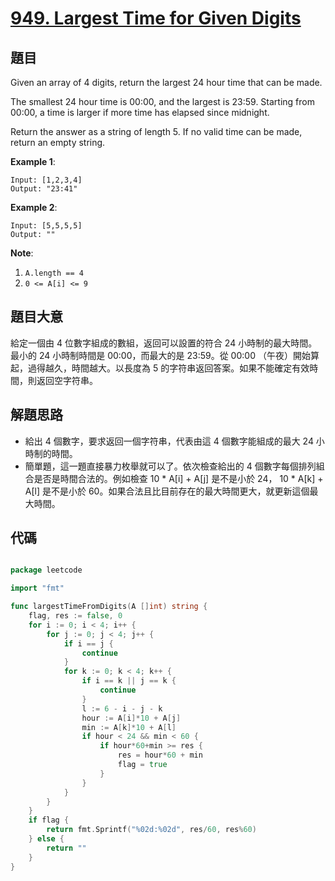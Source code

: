 # [949. Largest Time for Given Digits](https://leetcode.com/problems/largest-time-for-given-digits/)


## 題目

Given an array of 4 digits, return the largest 24 hour time that can be made.

The smallest 24 hour time is 00:00, and the largest is 23:59. Starting from 00:00, a time is larger if more time has elapsed since midnight.

Return the answer as a string of length 5. If no valid time can be made, return an empty string.

**Example 1**:

```
Input: [1,2,3,4]
Output: "23:41"
```

**Example 2**:

```
Input: [5,5,5,5]
Output: ""
```

**Note**:

1. `A.length == 4`
2. `0 <= A[i] <= 9`

## 題目大意

給定一個由 4 位數字組成的數組，返回可以設置的符合 24 小時制的最大時間。最小的 24 小時制時間是 00:00，而最大的是 23:59。從 00:00 （午夜）開始算起，過得越久，時間越大。以長度為 5 的字符串返回答案。如果不能確定有效時間，則返回空字符串。

## 解題思路

- 給出 4 個數字，要求返回一個字符串，代表由這 4 個數字能組成的最大 24 小時制的時間。
- 簡單題，這一題直接暴力枚舉就可以了。依次檢查給出的 4 個數字每個排列組合是否是時間合法的。例如檢查 10 * A[i] + A[j] 是不是小於 24， 10 * A[k] + A[l] 是不是小於 60。如果合法且比目前存在的最大時間更大，就更新這個最大時間。

## 代碼

```go

package leetcode

import "fmt"

func largestTimeFromDigits(A []int) string {
	flag, res := false, 0
	for i := 0; i < 4; i++ {
		for j := 0; j < 4; j++ {
			if i == j {
				continue
			}
			for k := 0; k < 4; k++ {
				if i == k || j == k {
					continue
				}
				l := 6 - i - j - k
				hour := A[i]*10 + A[j]
				min := A[k]*10 + A[l]
				if hour < 24 && min < 60 {
					if hour*60+min >= res {
						res = hour*60 + min
						flag = true
					}
				}
			}
		}
	}
	if flag {
		return fmt.Sprintf("%02d:%02d", res/60, res%60)
	} else {
		return ""
	}
}

```
